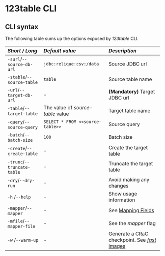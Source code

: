 # 123table CLI


## CLI syntax

The following table sums up the options exposed by _123table_ CLI.

|  *Short / Long*              | *Default value*                       | *Description*                       |
|  :-------------------------- |:------------------------------------- | :---------------------------------- |
|  `-surl`/`--source-db-url`   | `jdbc:relique:csv:/data`              | Source JDBC url                     |
|  `-stable`/`--source-table`  | `table`                               | Source table name                   |
|  `-url`/`--target-db-url`    | -                                     | **(Mandatory)** Target JDBC url     |
|  `-table`/`--target-table`   | The value of _source-table_ value     | Target table name                   |
|  `-query`/`--source-query`   | `SELECT * FROM <<source-table>>`      | Source query                        |
|  `-batch`/`--batch-size`     | `100`                                 | Batch size                          |
|  `-create`/`--create-table`  | -                                     | Create the target table             |
|  `-trunc`/`--truncate-table` | -                                     | Truncate the target table           |
|  `-dry`/`--dry-run`          | -                                     | Avoid making any changes            |
|  `-h`  /`--help`             | -                                     | Show usage information              |
|  `-mapper`/`--mapper`        | -                                     | See [Mapping Fields](mapper.html)   |
|  `-mfile`/`--mapper-file`    | -                                     | See the _mapper_ flag               |
|  `-w`  /`--warm-up`          | -                                     | Generate a CRaC checkpoint. See [_fast_ images](flavours.html) |
